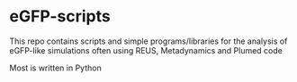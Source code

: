 # eGFP-scripts
This repo contains scripts and simple programs/libraries for the analysis of eGFP-like simulations
often using REUS, Metadynamics and Plumed code

Most is written in Python
